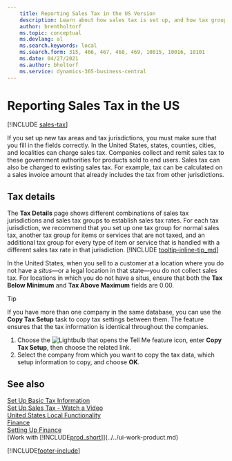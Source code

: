 ```yaml
---
    title: Reporting Sales Tax in the US Version
    description: Learn about how sales tax is set up, and how tax groups, tax areas (states, counties, cities, and localities), tax jurisdictions, and tax details work.
    author: brentholtorf
    ms.topic: conceptual
    ms.devlang: al
    ms.search.keywords: local
    ms.search.form: 315, 466, 467, 468, 469, 10015, 10016, 10101
    ms.date: 04/27/2021
    ms.author: bholtorf
    ms.service: dynamics-365-business-central
---
```

# Reporting Sales Tax in the US

[!INCLUDE [sales-tax](../includes/CAMXUS/sales-tax-setup.md)]

If you set up new tax areas and tax jurisdictions, you must make sure that you fill in the fields correctly. In the United States, states, counties, cities, and localities can charge sales tax. Companies collect and remit sales tax to these government authorities for products sold to end users. Sales tax can also be charged to existing sales tax. For example, tax can be calculated on a sales invoice amount that already includes the tax from other jurisdictions.  

## Tax details

The **Tax Details** page shows different combinations of sales tax jurisdictions and sales tax groups to establish sales tax rates. For each tax jurisdiction, we recommend that you set up one tax group for normal sales tax, another tax group for items or services that are not taxed, and an additional tax group for every type of item or service that is handled with a different sales tax rate in that jurisdiction. [!INCLUDE [tooltip-inline-tip_md](../../includes/tooltip-inline-tip_md.md)]  

In the United States, when you sell to a customer at a location where you do not have a *situs*—or a legal location in that state—you do not collect sales tax. For locations in which you do not have a situs, ensure that both the **Tax Below Minimum** and **Tax Above Maximum** fields are 0.00.  

> [!TIP]
> If you have more than one company in the same database, you can use the **Copy Tax Setup** task to copy tax settings between them. The feature ensures that the tax information is identical throughout the companies.
>
> 1. Choose the ![Lightbulb that opens the Tell Me feature](../../media/ui-search/search_small.png "Tell me what you want to do") icon, enter **Copy Tax Setup**, then choose the related link.
> 2. Select the company from which you want to copy the tax data, which setup information to copy, and choose **OK**.

## See also

[Set Up Basic Tax Information](us-tax-setup.md)  
[Set Up Sales Tax - Watch a Video](https://youtu.be/AfD-D9uf6po)  
[United States Local Functionality](united-states-local-functionality.md)  
[Finance](../../finance.md)  
[Setting Up Finance](../../finance.md)  
[Work with [!INCLUDE[prod_short](../../includes/prod_short.md)]](../../ui-work-product.md)  

[!INCLUDE[footer-include](../../includes/footer-banner.md)]
